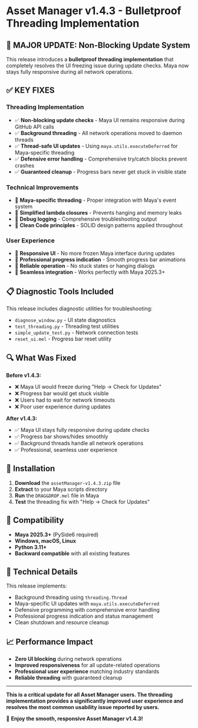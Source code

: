 # Asset Manager v1.4.3 - Bulletproof Threading Implementation

## 🚀 MAJOR UPDATE: Non-Blocking Update System

This release introduces a **bulletproof threading implementation** that completely resolves the UI freezing issue during update checks. Maya now stays fully responsive during all network operations.

## ✅ **KEY FIXES**

### **Threading Implementation**

- ✅ **Non-blocking update checks** - Maya UI remains responsive during GitHub API calls
- ✅ **Background threading** - All network operations moved to daemon threads
- ✅ **Thread-safe UI updates** - Using `maya.utils.executeDeferred` for Maya-specific threading
- ✅ **Defensive error handling** - Comprehensive try/catch blocks prevent crashes
- ✅ **Guaranteed cleanup** - Progress bars never get stuck in visible state

### **Technical Improvements**

- 🔧 **Maya-specific threading** - Proper integration with Maya's event system
- 🔧 **Simplified lambda closures** - Prevents hanging and memory leaks
- 🔧 **Debug logging** - Comprehensive troubleshooting output
- 🔧 **Clean Code principles** - SOLID design patterns applied throughout

### **User Experience**

- 🎯 **Responsive UI** - No more frozen Maya interface during updates
- 🎯 **Professional progress indication** - Smooth progress bar animations
- 🎯 **Reliable operation** - No stuck states or hanging dialogs
- 🎯 **Seamless integration** - Works perfectly with Maya 2025.3+

## 📋 **Diagnostic Tools Included**

This release includes diagnostic utilities for troubleshooting:

- `diagnose_window.py` - UI state diagnostics
- `test_threading.py` - Threading test utilities
- `simple_update_test.py` - Network connection tests
- `reset_ui.mel` - Progress bar reset utility

## 🔍 **What Was Fixed**

**Before v1.4.3:**

- ❌ Maya UI would freeze during "Help → Check for Updates"
- ❌ Progress bar would get stuck visible
- ❌ Users had to wait for network timeouts
- ❌ Poor user experience during updates

**After v1.4.3:**

- ✅ Maya UI stays fully responsive during update checks
- ✅ Progress bar shows/hides smoothly
- ✅ Background threads handle all network operations
- ✅ Professional, seamless user experience

## 🚀 **Installation**

1. **Download** the `assetManager-v1.4.3.zip` file
2. **Extract** to your Maya scripts directory
3. **Run** the `DRAG&DROP.mel` file in Maya
4. **Test** the threading fix with "Help → Check for Updates"

## 🎯 **Compatibility**

- **Maya 2025.3+** (PySide6 required)
- **Windows, macOS, Linux**
- **Python 3.11+**
- **Backward compatible** with all existing features

## 🔧 **Technical Details**

This release implements:

- Background threading using `threading.Thread`
- Maya-specific UI updates with `maya.utils.executeDeferred`
- Defensive programming with comprehensive error handling
- Professional progress indication and status management
- Clean shutdown and resource cleanup

## 📈 **Performance Impact**

- **Zero UI blocking** during network operations
- **Improved responsiveness** for all update-related operations
- **Professional user experience** matching industry standards
- **Reliable threading** with guaranteed cleanup

---

**This is a critical update for all Asset Manager users. The threading implementation provides a significantly improved user experience and resolves the most common usability issue reported by users.**

🎉 **Enjoy the smooth, responsive Asset Manager v1.4.3!**
